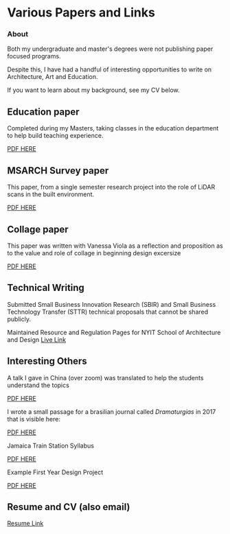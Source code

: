 # Various Papers and Links

### About

Both my undergraduate and master's degrees were not publishing paper focused programs.

Despite this, I have had a handful of interesting opportunities to write on Architecture, Art and Education.

If you want to learn about my background, see my CV below.

## Education paper

Completed during my Masters, taking classes in the education department to help build teaching experience.

[PDF HERE]([images/Papers/ElijahWilliams_ArchitectureAnnotatedBibliography.pdf](https://github.com/eliwilliams1337/website/blob/main/projects/images/Papers/ElijahWilliams_ArchitectureAnnotatedBibliography.pdf))

## MSARCH Survey paper

This paper, from a single semester research project into the role of LiDAR scans in the built environment.

[PDF HERE](https://github.com/eliwilliams1337/website/blob/main/projects/images/Papers/MASTERSR_RESEARCH_appreviated.pdf)

## Collage paper

This paper was written with Vanessa Viola as a reflection and proposition as to the value and role of collage in beginning design excersize

[PDF HERE]([images/Papers/TAD_CollagePlan-2.pdf](https://github.com/eliwilliams1337/website/blob/main/projects/images/Papers/TAD_CollagePlan-2.pdf))

## Technical Writing

Submitted Small Business Innovation Research (SBIR) and Small Business Technology Transfer (STTR) technical proposals that cannot be shared publicly. 
	
Maintained Resource and Regulation Pages for NYIT School of Architecture and Design 
[Live Link](https://digitalfabricationlab-nyit-soad.github.io/resources/)

## Interesting Others

A talk I gave in China (over zoom) was translated to help the students understand the topics

[PDF HERE](https://github.com/eliwilliams1337/website/blob/main/projects/images/Papers/Greebles%20_Translated.pdf)

I wrote a small passage for a brasilian journal called _Dramaturgias_ in 2017 that is visible here:

[PDF HERE](https://periodicos.unb.br/index.php/dramaturgias/article/view/24910/21998)

Jamaica Train Station Syllabus 

[PDF HERE](https://github.com/eliwilliams1337/website/blob/main/projects/images/Papers/JamaicaTrainStation_syl.pdf)

Example First Year Design Project 

[PDF HERE](https://github.com/eliwilliams1337/website/blob/main/projects/images/Papers/Project%2001_Fall%2020.pdf)

## Resume and CV (also email)

[Resume Link](https://drive.google.com/file/d/12lFEIo5jkgCTONEzkhv6IyNyJ1mq_2Ky/view?usp=sharing)
	
	
